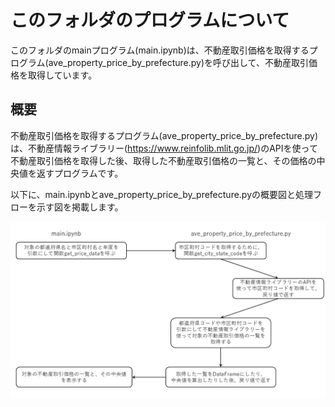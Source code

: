 # このフォルダのプログラムについて

このフォルダのmainプログラム(main.ipynb)は、不動産取引価格を取得するプログラム(ave_property_price_by_prefecture.py)を呼び出して、不動産取引価格を取得しています。

## 概要

不動産取引価格を取得するプログラム(ave_property_price_by_prefecture.py)は、不動産情報ライブラリー(<a href="https://www.reinfolib.mlit.go.jp/">https://www.reinfolib.mlit.go.jp/</a>)のAPIを使って不動産取引価格を取得した後、取得した不動産取引価格の一覧と、その価格の中央値を返すプログラムです。

以下に、main.ipynbとave_property_price_by_prefecture.pyの概要図と処理フローを示す図を掲載します。

![処理概要図1](./slide_01.png)
